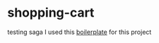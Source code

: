 # shopping-cart
testing saga
I used this <a href="https://github.com/react-boilerplate/react-boilerplate">boilerplate</a> for this project